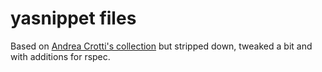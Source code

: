 # yasnippet files

Based on
[Andrea Crotti's collection](https://github.com/AndreaCrotti/yasnippet-snippets)
but stripped down, tweaked a bit and with additions for rspec.

